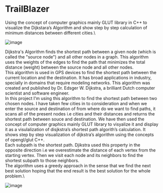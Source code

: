 # TrailBlazer

Using the concept of computer graphics mainly GLUT library in C++ to visualize the Dijkstara’s Algorithm and show step by step calculation of minimum distances between different cities.\

![image](https://user-images.githubusercontent.com/70579831/176185507-4bd49f4d-44fb-4322-a91b-83c670fbd0be.png)

Dijkstra's Algorithm finds the shortest path between a given node (which is called the "source node") and all other nodes in a graph. This algorithm uses the weights of the edges to find the path that minimizes the total distance (weight) between the source node and all other nodes. \
This algorithm is used in GPS devices to find the shortest path between the current location and the destination. It has broad applications in industry, specially in domains that require modeling networks. This algorithm was created and published by Dr. Edsger W. Dijkstra, a brilliant Dutch computer scientist and software engineer. \
In this project I'm using this algorithm to find the shortest path between two chosen nodes. I have taken few cities in to consideration and when we enter the source and destination of from where do we want to find paths, it scans all of the present nodes i.e cities and their distances and returns the shortest path between souce and destination. We have then used the concept of computer graphics mainly GLUT library to visyalize it and display it as a visulalization of disjkstra’s shortest path algorith’s calculation. It shows step by step visualization of dijkstra’s algorithm using the concepts of opengl/glut C++. \
Each subpath is the shortest path. Djikstra used this property in the opposite direction i.e we overestimate the distance of each vertex from the starting vertex. Then we visit each node and its neighbors to find the shortest subpath to those neighbors. \
The algorithm uses a greedy approach in the sense that we find the next best solution hoping that the end result is the best solution for the whole problem.\


![image](https://user-images.githubusercontent.com/70579831/176185180-b5a8ff59-551e-4db6-8210-105c4cdb9816.png)
